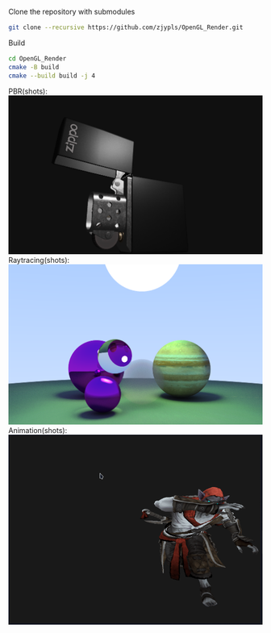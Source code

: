 
Clone the repository with submodules 
``` bash
git clone --recursive https://github.com/zjypls/OpenGL_Render.git
```
Build
``` bash
cd OpenGL_Render
cmake -B build
cmake --build build -j 4
```
PBR(shots):
![PBR](./Assets/Show/PBR_Shot.png)
Raytracing(shots):
![Raytracing](./Assets/Show/Tracing_Shot.png)
Animation(shots):
![Animation](Assets/Show/animation.gif)
